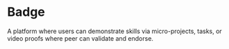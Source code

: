 # Badge
A platform where users can demonstrate skills via micro-projects, tasks, or video proofs where peer can validate and endorse.
